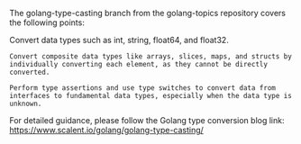 
The golang-type-casting branch from the golang-topics repository covers the following points:

Convert data types such as int, string, float64, and float32.

    Convert composite data types like arrays, slices, maps, and structs by individually converting each element, as they cannot be directly converted.
    
    Perform type assertions and use type switches to convert data from interfaces to fundamental data types, especially when the data type is unknown.

For detailed guidance, please follow the Golang type conversion blog link: 
https://www.scalent.io/golang/golang-type-casting/